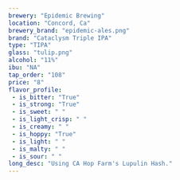 ```yaml
---
brewery: "Epidemic Brewing"
location: "Concord, Ca"
brewery_brand: "epidemic-ales.png"
brand: "Cataclysm Triple IPA"
type: "TIPA"
glass: "tulip.png"
alcohol: "11%"
ibu: "NA"
tap_order: "108"
price: "8"
flavor_profile:
 - is_bitter: "True"
 - is_strong: "True"
 - is_sweet: " "
 - is_light_crisp: " "
 - is_creamy: " "
 - is_hoppy: "True"
 - is_light: " "
 - is_malty: " "
 - is_sour: " "
long_desc: "Using CA Hop Farm's Lupulin Hash."
---
```


